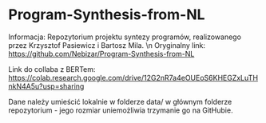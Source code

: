 # Program-Synthesis-from-NL
Informacja: Repozytorium projektu syntezy programów, realizowanego przez Krzysztof Pasiewicz i Bartosz Mila. \n
Oryginalny link: https://github.com/Nebizar/Program-Synthesis-from-NL




Link do collaba z BERTem: https://colab.research.google.com/drive/12G2nR7a4eOUEoS6KHEGZxLuTHnkN4A5u?usp=sharing

Dane należy umieścić lokalnie w folderze data/ w głównym folderze repozytorium - jego rozmiar uniemożliwia trzymanie go na GitHubie.
